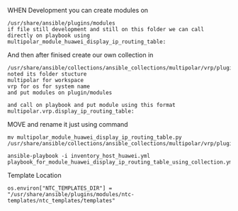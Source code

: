 WHEN Development you can create modules on
```
/usr/share/ansible/plugins/modules
if file still development and still on this folder we can call directly on playbook using 
multipolar_module_huawei_display_ip_routing_table:
```

And then after finised create our own collection in 
```
/usr/share/ansible/collections/ansible_collections/multipolar/vrp/plugins/modules
noted its folder stucture
multipolar for workspace
vrp for os for system name
and put modules on plugin/modules

and call on playbook and put module using this format
multipolar.vrp.display_ip_routing_table:
```

MOVE and rename it just using command
```
mv multipolar_module_huawei_display_ip_routing_table.py /usr/share/ansible/collections/ansible_collections/multipolar/vrp/plugins/modules/display_ip_routing_table.py

ansible-playbook -i inventory_host_huawei.yml playbook_for_module_huawei_display_ip_routing_table_using_collection.yml 
```

Template Location
```
os.environ["NTC_TEMPLATES_DIR"] = "/usr/share/ansible/plugins/modules/ntc-templates/ntc_templates/templates"
```